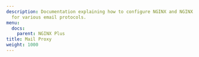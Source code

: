 ```yaml
---
description: Documentation explaining how to configure NGINX and NGINX Plus as a proxy
  for various email protocols.
menu:
  docs:
    parent: NGINX Plus
title: Mail Proxy
weight: 1000
---
```

